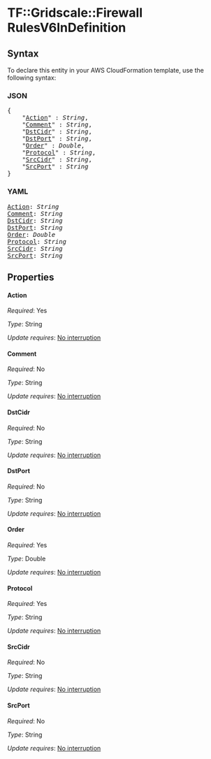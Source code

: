 # TF::Gridscale::Firewall RulesV6InDefinition

## Syntax

To declare this entity in your AWS CloudFormation template, use the following syntax:

### JSON

<pre>
{
    "<a href="#action" title="Action">Action</a>" : <i>String</i>,
    "<a href="#comment" title="Comment">Comment</a>" : <i>String</i>,
    "<a href="#dstcidr" title="DstCidr">DstCidr</a>" : <i>String</i>,
    "<a href="#dstport" title="DstPort">DstPort</a>" : <i>String</i>,
    "<a href="#order" title="Order">Order</a>" : <i>Double</i>,
    "<a href="#protocol" title="Protocol">Protocol</a>" : <i>String</i>,
    "<a href="#srccidr" title="SrcCidr">SrcCidr</a>" : <i>String</i>,
    "<a href="#srcport" title="SrcPort">SrcPort</a>" : <i>String</i>
}
</pre>

### YAML

<pre>
<a href="#action" title="Action">Action</a>: <i>String</i>
<a href="#comment" title="Comment">Comment</a>: <i>String</i>
<a href="#dstcidr" title="DstCidr">DstCidr</a>: <i>String</i>
<a href="#dstport" title="DstPort">DstPort</a>: <i>String</i>
<a href="#order" title="Order">Order</a>: <i>Double</i>
<a href="#protocol" title="Protocol">Protocol</a>: <i>String</i>
<a href="#srccidr" title="SrcCidr">SrcCidr</a>: <i>String</i>
<a href="#srcport" title="SrcPort">SrcPort</a>: <i>String</i>
</pre>

## Properties

#### Action

_Required_: Yes

_Type_: String

_Update requires_: [No interruption](https://docs.aws.amazon.com/AWSCloudFormation/latest/UserGuide/using-cfn-updating-stacks-update-behaviors.html#update-no-interrupt)

#### Comment

_Required_: No

_Type_: String

_Update requires_: [No interruption](https://docs.aws.amazon.com/AWSCloudFormation/latest/UserGuide/using-cfn-updating-stacks-update-behaviors.html#update-no-interrupt)

#### DstCidr

_Required_: No

_Type_: String

_Update requires_: [No interruption](https://docs.aws.amazon.com/AWSCloudFormation/latest/UserGuide/using-cfn-updating-stacks-update-behaviors.html#update-no-interrupt)

#### DstPort

_Required_: No

_Type_: String

_Update requires_: [No interruption](https://docs.aws.amazon.com/AWSCloudFormation/latest/UserGuide/using-cfn-updating-stacks-update-behaviors.html#update-no-interrupt)

#### Order

_Required_: Yes

_Type_: Double

_Update requires_: [No interruption](https://docs.aws.amazon.com/AWSCloudFormation/latest/UserGuide/using-cfn-updating-stacks-update-behaviors.html#update-no-interrupt)

#### Protocol

_Required_: Yes

_Type_: String

_Update requires_: [No interruption](https://docs.aws.amazon.com/AWSCloudFormation/latest/UserGuide/using-cfn-updating-stacks-update-behaviors.html#update-no-interrupt)

#### SrcCidr

_Required_: No

_Type_: String

_Update requires_: [No interruption](https://docs.aws.amazon.com/AWSCloudFormation/latest/UserGuide/using-cfn-updating-stacks-update-behaviors.html#update-no-interrupt)

#### SrcPort

_Required_: No

_Type_: String

_Update requires_: [No interruption](https://docs.aws.amazon.com/AWSCloudFormation/latest/UserGuide/using-cfn-updating-stacks-update-behaviors.html#update-no-interrupt)

